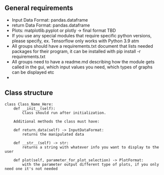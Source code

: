 ## General requirements
* Input Data Format: pandas.dataframe
* return Data Format: pandas.dataframe
* Plots: matplotlib.pyplot or plotly -> final format TBD
* If you use any special modules that require specific python versions, please specify, ex. Tensorflow only works with Python 3.9 atm
* All groups should have a requirements.txt document that lists needed packages for their program, it can be installed with pip install -r requirements.txt
* All groups need to have a readme.md describing how the module gets called in the gui, which input values you need, which types of graphs can be displayed etc
* 

## Class structure
```
class Class_Name_Here:
    def __init__(self):
        Class should run after initialization. 
        
    Additional methods the class must have:
    
    def return_data(self) -> InputDataFormat:
        returns the manipulated data

    def __str__(self) -> str:
        returns a string with whatever info you want to display to the user

    def plot(self, parameter_for_plot_selection) -> PlotFormat:
        with the parameter output different type of plots, if you only need one it's not needed

```